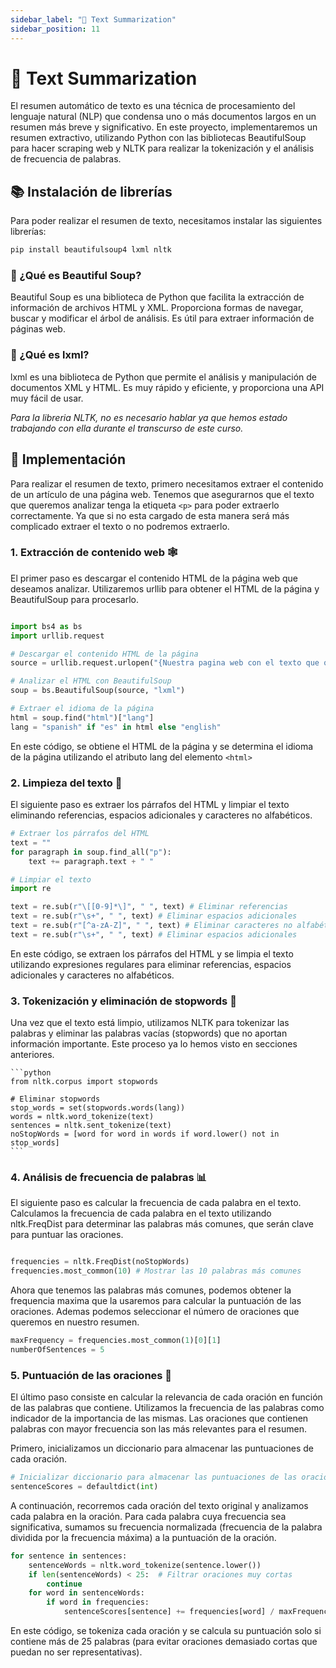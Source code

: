 ```yaml
---
sidebar_label: "📝 Text Summarization"
sidebar_position: 11
---
```


# 📝 Text Summarization

El resumen automático de texto es una técnica de procesamiento del lenguaje natural (NLP) que condensa uno o más documentos largos en un resumen más breve y significativo. En este proyecto, implementaremos un resumen extractivo, utilizando Python con las bibliotecas BeautifulSoup para hacer scraping web y NLTK para realizar la tokenización y el análisis de frecuencia de palabras.

## 📚 Instalación de librerías

Para poder realizar el resumen de texto, necesitamos instalar las siguientes librerías:

```bash
pip install beautifulsoup4 lxml nltk
```

### 🥣 ¿Qué es Beautiful Soup?

Beautiful Soup es una biblioteca de Python que facilita la extracción de información de archivos HTML y XML. Proporciona formas de navegar, buscar y modificar el árbol de análisis. Es útil para extraer información de páginas web.

### 💾 ¿Qué es lxml?

lxml es una biblioteca de Python que permite el análisis y manipulación de documentos XML y HTML. Es muy rápido y eficiente, y proporciona una API muy fácil de usar.

_Para la libreria NLTK, no es necesario hablar ya que hemos estado trabajando con ella durante el transcurso de este curso._

## 📝 Implementación

Para realizar el resumen de texto, primero necesitamos extraer el contenido de un artículo de una página web. Tenemos que asegurarnos que el texto que queremos analizar tenga la etiqueta `<p>` para poder extraerlo correctamente. Ya que si no esta cargado de esta manera será más complicado extraer el texto o no podremos extraerlo.

### 1. Extracción de contenido web 🕸

El primer paso es descargar el contenido HTML de la página web que deseamos analizar. Utilizaremos urllib para obtener el HTML de la página y BeautifulSoup para procesarlo.

```python

import bs4 as bs
import urllib.request

# Descargar el contenido HTML de la página
source = urllib.request.urlopen("{Nuestra pagina web con el texto que queremos sumarizar}").read()

# Analizar el HTML con BeautifulSoup
soup = bs.BeautifulSoup(source, "lxml")

# Extraer el idioma de la página
html = soup.find("html")["lang"]
lang = "spanish" if "es" in html else "english"
```

En este código, se obtiene el HTML de la página y se determina el idioma de la página utilizando el atributo lang del elemento `<html>`

### 2. Limpieza del texto 🧹

El siguiente paso es extraer los párrafos del HTML y limpiar el texto eliminando referencias, espacios adicionales y caracteres no alfabéticos.

```python
# Extraer los párrafos del HTML
text = ""
for paragraph in soup.find_all("p"):
    text += paragraph.text + " "

# Limpiar el texto
import re

text = re.sub(r"\[[0-9]*\]", " ", text) # Eliminar referencias
text = re.sub(r"\s+", " ", text) # Eliminar espacios adicionales
text = re.sub(r"[^a-zA-Z]", " ", text) # Eliminar caracteres no alfabéticos
text = re.sub(r"\s+", " ", text) # Eliminar espacios adicionales
```

En este código, se extraen los párrafos del HTML y se limpia el texto utilizando expresiones regulares para eliminar referencias, espacios adicionales y caracteres no alfabéticos.

### 3. Tokenización y eliminación de stopwords 🛑

Una vez que el texto está limpio, utilizamos NLTK para tokenizar las palabras y eliminar las palabras vacías (stopwords) que no aportan información importante. Este proceso ya lo hemos visto en secciones anteriores.

    ```python
    from nltk.corpus import stopwords

    # Eliminar stopwords
    stop_words = set(stopwords.words(lang))
    words = nltk.word_tokenize(text)
    sentences = nltk.sent_tokenize(text)
    noStopWords = [word for word in words if word.lower() not in stop_words]
    ```

### 4. Análisis de frecuencia de palabras 📊

El siguiente paso es calcular la frecuencia de cada palabra en el texto. Calculamos la frecuencia de cada palabra en el texto utilizando nltk.FreqDist para determinar las palabras más comunes, que serán clave para puntuar las oraciones.

```python

frequencies = nltk.FreqDist(noStopWords)
frequencies.most_common(10) # Mostrar las 10 palabras más comunes
```

Ahora que tenemos las palabras más comunes, podemos obtener la frequencia maxima que la usaremos para calcular la puntuación de las oraciones. Ademas podemos seleccionar el número de oraciones que queremos en nuestro resumen.

```python
maxFrequency = frequencies.most_common(1)[0][1]
numberOfSentences = 5
```

### 5. Puntuación de las oraciones 🌟

El último paso consiste en calcular la relevancia de cada oración en función de las palabras que contiene. Utilizamos la frecuencia de las palabras como indicador de la importancia de las mismas. Las oraciones que contienen palabras con mayor frecuencia son las más relevantes para el resumen.

Primero, inicializamos un diccionario para almacenar las puntuaciones de cada oración.

```python
# Inicializar diccionario para almacenar las puntuaciones de las oraciones
sentenceScores = defaultdict(int)
```

A continuación, recorremos cada oración del texto original y analizamos cada palabra en la oración. Para cada palabra cuya frecuencia sea significativa, sumamos su frecuencia normalizada (frecuencia de la palabra dividida por la frecuencia máxima) a la puntuación de la oración.

```python
for sentence in sentences:
    sentenceWords = nltk.word_tokenize(sentence.lower())
    if len(sentenceWords) < 25:  # Filtrar oraciones muy cortas
        continue
    for word in sentenceWords:
        if word in frequencies:
            sentenceScores[sentence] += frequencies[word] / maxFrequency
```

En este código, se tokeniza cada oración y se calcula su puntuación solo si contiene más de 25 palabras (para evitar oraciones demasiado cortas que puedan no ser representativas).
